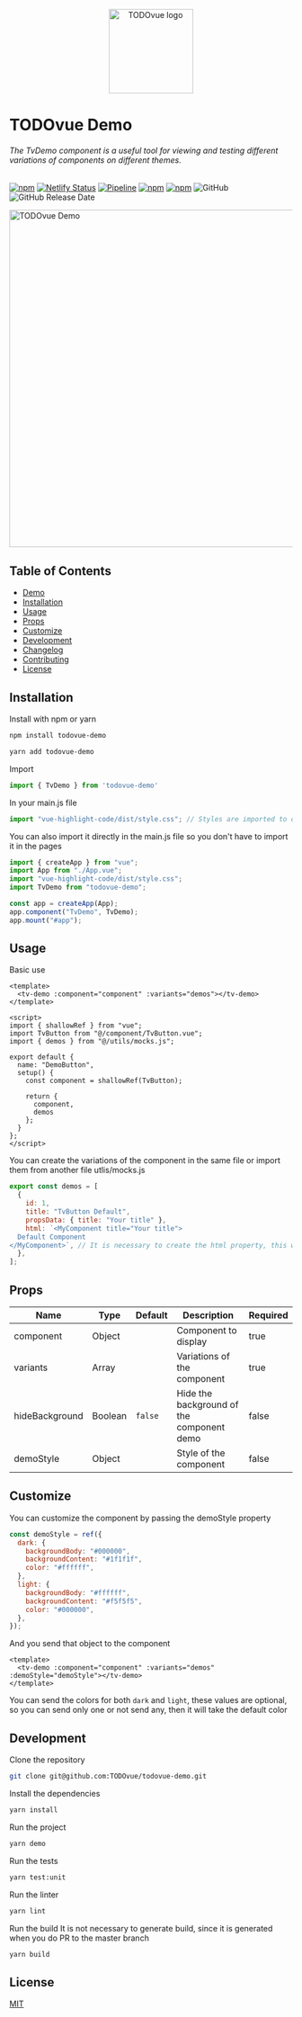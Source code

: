 <p align="center"><img width="150" src="https://firebasestorage.googleapis.com/v0/b/todovue-blog.appspot.com/o/logo.png?alt=media&token=d8eb592f-e4a9-4b02-8aff-62d337745f41" alt="TODOvue logo">
</p>

# TODOvue Demo
###### The TvDemo component is a useful tool for viewing and testing different variations of components on different themes.

[![npm](https://img.shields.io/npm/v/todovue-demo.svg)](https://www.npmjs.com/package/todovue-demo) [![Netlify Status](https://api.netlify.com/api/v1/badges/8c4e2401-fefe-4f40-ae83-40681ecc36a5/deploy-status)](https://app.netlify.com/sites/todovue-demo/deploys) [![Pipeline](https://github.com/TODOvue/todovue-demo/actions/workflows/pipeline.yml/badge.svg?branch=master)](https://github.com/TODOvue/todovue-demo/actions/workflows/pipeline.yml) [![npm](https://img.shields.io/npm/dm/todovue-demo.svg)](https://www.npmjs.com/package/todovue-demo)
[![npm](https://img.shields.io/npm/dt/todovue-demo.svg)](https://www.npmjs.com/package/todovue-demo) ![GitHub](https://img.shields.io/github/license/TODOvue/todovue-demo) ![GitHub Release Date](https://img.shields.io/github/release-date/TODOvue/todovue-demo)

<img width="600" src="https://firebasestorage.googleapis.com/v0/b/todovue-blog.appspot.com/o/imagesGit%2Ftodovue-demo.png?alt=media&token=b408f7d7-e015-4ac4-a8a1-3d23d7d09279" alt="TODOvue Demo">

## Table of Contents
- [Demo](https://todovue-demo.netlify.app/ "Demo")
- [Installation](#installation)
- [Usage](#usage)
- [Props](#props)
- [Customize](#customize)
- [Development](#development)
- [Changelog](https://github.com/TODOvue/todovue-demo/blob/master/CHANGELOG.md)
- [Contributing](https://github.com/TODOvue/todovue-demo/blob/master/CONTRIBUTING.md)
- [License](https://github.com/TODOvue/todovue-demo/blob/master/LICENSE)

## Installation
Install with npm or yarn
```bash
npm install todovue-demo
```
```bash
yarn add todovue-demo
```

Import
```js
import { TvDemo } from 'todovue-demo'
```
In your main.js file
```js
import "vue-highlight-code/dist/style.css"; // Styles are imported to display the code
```

You can also import it directly in the main.js file so you don't have to import it in the pages
```js
import { createApp } from "vue";
import App from "./App.vue";
import "vue-highlight-code/dist/style.css";
import TvDemo from "todovue-demo";

const app = createApp(App);
app.component("TvDemo", TvDemo);
app.mount("#app");

```

## Usage
Basic use
```vue
<template>
  <tv-demo :component="component" :variants="demos"></tv-demo>
</template>

<script>
import { shallowRef } from "vue";
import TvButton from "@/component/TvButton.vue";
import { demos } from "@/utils/mocks.js";

export default {
  name: "DemoButton",
  setup() {
    const component = shallowRef(TvButton);

    return {
      component,
      demos
    };
  }
};
</script>
```

You can create the variations of the component in the same file or import them from another file
utlis/mocks.js
```js
export const demos = [
  {
    id: 1,
    title: "TvButton Default",
    propsData: { title: "Your title" },
    html: `<MyComponent title="Your title">
  Default Component
</MyComponent>`, // It is necessary to create the html property, this will be displayed in the code
  },
];
```

## Props
| Name           | Type    | Default | Description                               | Required |
|----------------|---------|---------|-------------------------------------------|----------|
| component      | Object  |         | Component to display                      | true     |
| variants       | Array   |         | Variations of the component               | true     |
| hideBackground | Boolean | `false` | Hide the background of the component demo | false    |
| demoStyle      | Object  |         | Style of the component                    | false    |

## Customize
You can customize the component by passing the demoStyle property
```js
const demoStyle = ref({
  dark: {
    backgroundBody: "#000000",
    backgroundContent: "#1f1f1f",
    color: "#ffffff",
  },
  light: {
    backgroundBody: "#ffffff",
    backgroundContent: "#f5f5f5",
    color: "#000000",
  },
});
```
And you send that object to the component
```vue
<template>
  <tv-demo :component="component" :variants="demos" :demoStyle="demoStyle"></tv-demo>
</template>
```
You can send the colors for both `dark` and `light`, these values are optional, so you can send only one or not send any, then it will take the default color

## Development
Clone the repository
```bash
git clone git@github.com:TODOvue/todovue-demo.git
```
Install the dependencies
```bash
yarn install
```
Run the project
```bash
yarn demo
```
Run the tests
```bash
yarn test:unit
```
Run the linter
```bash
yarn lint
```
Run the build It is not necessary to generate build, since it is generated when you do PR to the master branch
```bash
yarn build
```

## License
[MIT](https://github.com/TODOvue/todovue-demo/blob/master/LICENSE)
